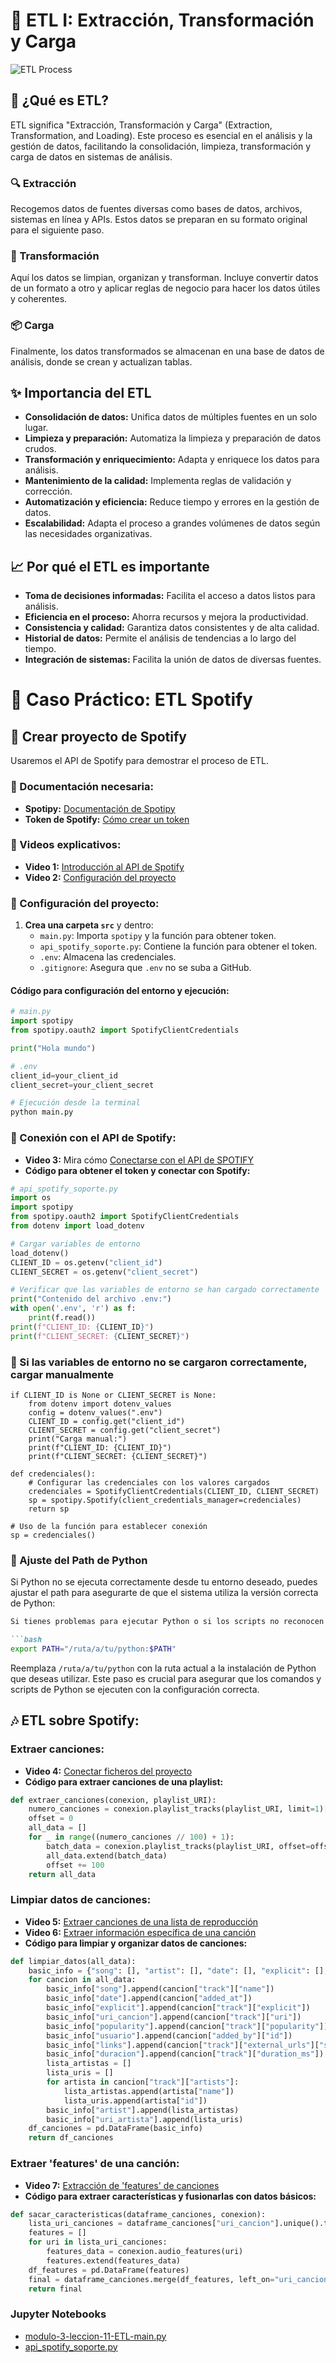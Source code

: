 # 🌟 ETL I: Extracción, Transformación y Carga

![ETL Process](https://github.com/MabelMaff/Apuntes_Adalab/blob/main/M%C3%B3dulo%2003/11.ETL_I/Imagenes/ETL_I.webp)

## 🧐 ¿Qué es ETL?
ETL significa "Extracción, Transformación y Carga" (Extraction, Transformation, and Loading). Este proceso es esencial en el análisis y la gestión de datos, facilitando la consolidación, limpieza, transformación y carga de datos en sistemas de análisis.

### 🔍 Extracción
Recogemos datos de fuentes diversas como bases de datos, archivos, sistemas en línea y APIs. Estos datos se preparan en su formato original para el siguiente paso.

### 🔧 Transformación
Aquí los datos se limpian, organizan y transforman. Incluye convertir datos de un formato a otro y aplicar reglas de negocio para hacer los datos útiles y coherentes.

### 📦 Carga
Finalmente, los datos transformados se almacenan en una base de datos de análisis, donde se crean y actualizan tablas.

## ✨ Importancia del ETL
- **Consolidación de datos:** Unifica datos de múltiples fuentes en un solo lugar.
- **Limpieza y preparación:** Automatiza la limpieza y preparación de datos crudos.
- **Transformación y enriquecimiento:** Adapta y enriquece los datos para análisis.
- **Mantenimiento de la calidad:** Implementa reglas de validación y corrección.
- **Automatización y eficiencia:** Reduce tiempo y errores en la gestión de datos.
- **Escalabilidad:** Adapta el proceso a grandes volúmenes de datos según las necesidades organizativas.

## 📈 Por qué el ETL es importante
- **Toma de decisiones informadas:** Facilita el acceso a datos listos para análisis.
- **Eficiencia en el proceso:** Ahorra recursos y mejora la productividad.
- **Consistencia y calidad:** Garantiza datos consistentes y de alta calidad.
- **Historial de datos:** Permite el análisis de tendencias a lo largo del tiempo.
- **Integración de sistemas:** Facilita la unión de datos de diversas fuentes.

# 🎵 Caso Práctico: ETL Spotify

## 🚀 Crear proyecto de Spotify
Usaremos el API de Spotify para demostrar el proceso de ETL.

### 📘 Documentación necesaria:
- **Spotipy:** [Documentación de Spotipy](https://spotipy.readthedocs.io/en/2.22.1/)
- **Token de Spotify:** [Cómo crear un token](https://developer.spotify.com/)

### 🎥 Videos explicativos:
- **Video 1:** [Introducción al API de Spotify](https://www.youtube.com/watch?v=rf8y-Heq8Wo)
- **Video 2:** [Configuración del proyecto](https://www.youtube.com/watch?v=BOerjavSMh4)

### 🔧 Configuración del proyecto:
1. **Crea una carpeta `src`** y dentro:
   - `main.py`: Importa `spotipy` y la función para obtener token.
   - `api_spotify_soporte.py`: Contiene la función para obtener el token.
   - `.env`: Almacena las credenciales.
   - `.gitignore`: Asegura que `.env` no se suba a GitHub.

#### Código para configuración del entorno y ejecución:
```python
# main.py
import spotipy
from spotipy.oauth2 import SpotifyClientCredentials

print("Hola mundo")

# .env
client_id=your_client_id
client_secret=your_client_secret

# Ejecución desde la terminal
python main.py
```

### 🔗 Conexión con el API de Spotify:
- **Video 3:** Mira cómo [Conectarse con el API de SPOTIFY](https://www.youtube.com/watch?v=7vftn1yxYRQ)
- **Código para obtener el token y conectar con Spotify:**
```python
# api_spotify_soporte.py
import os
import spotipy
from spotipy.oauth2 import SpotifyClientCredentials
from dotenv import load_dotenv

# Cargar variables de entorno
load_dotenv()
CLIENT_ID = os.getenv("client_id")
CLIENT_SECRET = os.getenv("client_secret")

# Verificar que las variables de entorno se han cargado correctamente
print("Contenido del archivo .env:")
with open('.env', 'r') as f:
    print(f.read())
print(f"CLIENT_ID: {CLIENT_ID}")
print(f"CLIENT_SECRET: {CLIENT_SECRET}")

```

### 📛 Si las variables de entorno no se cargaron correctamente, cargar manualmente
```
if CLIENT_ID is None or CLIENT_SECRET is None:
    from dotenv import dotenv_values
    config = dotenv_values(".env")
    CLIENT_ID = config.get("client_id")
    CLIENT_SECRET = config.get("client_secret")
    print("Carga manual:")
    print(f"CLIENT_ID: {CLIENT_ID}")
    print(f"CLIENT_SECRET: {CLIENT_SECRET}")

def credenciales():
    # Configurar las credenciales con los valores cargados
    credenciales = SpotifyClientCredentials(CLIENT_ID, CLIENT_SECRET)
    sp = spotipy.Spotify(client_credentials_manager=credenciales)
    return sp

# Uso de la función para establecer conexión
sp = credenciales()
```
### 📛 Ajuste del Path de Python

Si Python no se ejecuta correctamente desde tu entorno deseado, puedes ajustar el path para asegurarte de que el sistema utiliza la versión correcta de Python:

```markdown
Si tienes problemas para ejecutar Python o si los scripts no reconocen tu instalación de Python, asegúrate de ajustar el path del sistema para incluir el directorio donde Python está instalado. Esto es especialmente útil si tienes múltiples versiones de Python instaladas o si tu sistema operativo no está configurado para usar la versión deseada por defecto:

```bash
export PATH="/ruta/a/tu/python:$PATH"
```

Reemplaza `/ruta/a/tu/python` con la ruta actual a la instalación de Python que deseas utilizar. Este paso es crucial para asegurar que los comandos y scripts de Python se ejecuten con la configuración correcta.

## 🎶 ETL sobre Spotify:
### **Extraer canciones:**
- **Video 4:** [Conectar ficheros del proyecto](https://www.youtube.com/watch?v=Kya3Hfey924)
- **Código para extraer canciones de una playlist:**
```python
def extraer_canciones(conexion, playlist_URI):
    numero_canciones = conexion.playlist_tracks(playlist_URI, limit=1)["total"]
    offset = 0
    all_data = []
    for _ in range((numero_canciones // 100) + 1):
        batch_data = conexion.playlist_tracks(playlist_URI, offset=offset)["items"]
        all_data.extend(batch_data)
        offset += 100
    return all_data
```

### **Limpiar datos de canciones:**
- **Video 5:** [Extraer canciones de una lista de reproducción](https://www.youtube.com/watch?v=KjFtm3Jrr_A&t=3s)
- **Video 6:** [Extraer información específica de una canción](https://www.youtube.com/watch?v=DKBi5AuzhYk&t=135s)
- **Código para limpiar y organizar datos de canciones:**
```python
def limpiar_datos(all_data):
    basic_info = {"song": [], "artist": [], "date": [], "explicit": [], "uri_cancion": [], "popularity": [], "usuario": [], "links": [], 'uri_artista': [], "duracion": []}
    for cancion in all_data:
        basic_info["song"].append(cancion["track"]["name"])
        basic_info["date"].append(cancion["added_at"])
        basic_info["explicit"].append(cancion["track"]["explicit"])
        basic_info["uri_cancion"].append(cancion["track"]["uri"])
        basic_info["popularity"].append(cancion["track"]["popularity"])
        basic_info["usuario"].append(cancion["added_by"]["id"])
        basic_info["links"].append(cancion["track"]["external_urls"]["spotify"])
        basic_info["duracion"].append(cancion["track"]["duration_ms"])
        lista_artistas = []
        lista_uris = []
        for artista in cancion["track"]["artists"]:
            lista_artistas.append(artista["name"])
            lista_uris.append(artista["id"])
        basic_info["artist"].append(lista_artistas)
        basic_info["uri_artista"].append(lista_uris)
    df_canciones = pd.DataFrame(basic_info)
    return df_canciones
```

### **Extraer 'features' de una canción:**
- **Video 7:** [Extracción de 'features' de canciones](https://www.youtube.com/watch?v=OoxQ4bH-Oyw)
- **Código para extraer características y fusionarlas con datos básicos:**
```python
def sacar_caracteristicas(dataframe_canciones, conexion):
    lista_uri_canciones = dataframe_canciones["uri_cancion"].unique().tolist()
    features = []
    for uri in lista_uri_canciones:
        features_data = conexion.audio_features(uri)
        features.extend(features_data)
    df_features = pd.DataFrame(features)
    final = dataframe_canciones.merge(df_features, left_on="uri_cancion", right_on="uri", how="inner")
    return final
```

### **Jupyter Notebooks**
- [modulo-3-leccion-11-ETL-main.py](https://github.com/MabelMaff/Apuntes_Adalab/blob/main/M%C3%B3dulo%2003/11.ETL_I/Jupyters/modulo-3-leccion-11-ETL-main.py)
- [api_spotify_soporte.py](https://github.com/MabelMaff/Apuntes_Adalab/blob/main/M%C3%B3dulo%2003/11.ETL_I/Jupyters/api_spotify_soporte.py)
